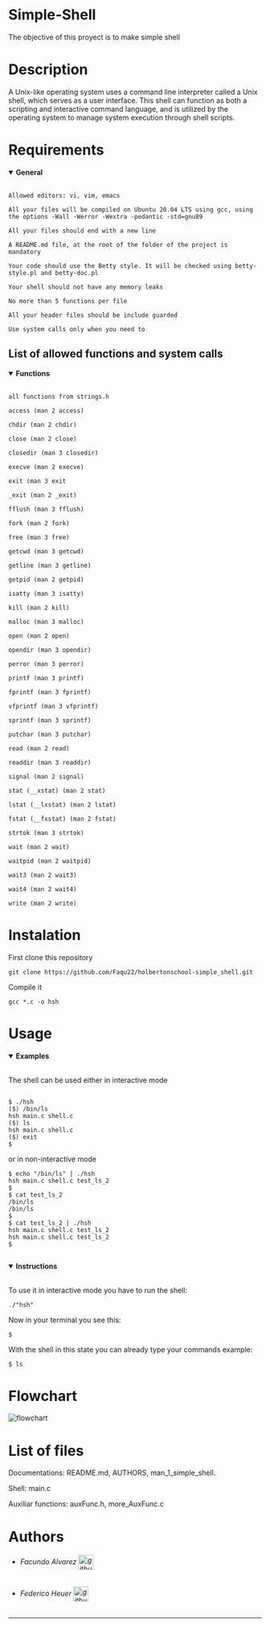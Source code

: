 # Simple-Shell
The objective of this proyect is to make simple shell

# Description
A Unix-like operating system uses a command line interpreter called a Unix shell, which serves as a user interface. This shell can function as both a scripting and interactive command language, and is utilized by the operating system to manage system execution through shell scripts.
# Requirements
<details open>
<summary> <strong> General </strong> </summary>

<br>

	Allowed editors: vi, vim, emacs

	All your files will be compiled on Ubuntu 20.04 LTS using gcc, using the options -Wall -Werror -Wextra -pedantic -std=gnu89

	All your files should end with a new line

	A README.md file, at the root of the folder of the project is mandatory

	Your code should use the Betty style. It will be checked using betty-style.pl and betty-doc.pl

	Your shell should not have any memory leaks

	No more than 5 functions per file

	All your header files should be include guarded

	Use system calls only when you need to

</details>


## List of allowed functions and system calls
<details open>
<summary> <strong> Functions</strong> </summary>

<br>

	all functions from strings.h

	access (man 2 access)

	chdir (man 2 chdir)

	close (man 2 close)

	closedir (man 3 closedir)

	execve (man 2 execve)

	exit (man 3 exit

	_exit (man 2 _exit)

	fflush (man 3 fflush)

	fork (man 2 fork)

	free (man 3 free)

	getcwd (man 3 getcwd)

	getline (man 3 getline)

	getpid (man 2 getpid)

	isatty (man 3 isatty)

	kill (man 2 kill)

	malloc (man 3 malloc)

	open (man 2 open)

	opendir (man 3 opendir)

	perror (man 3 perror)

	printf (man 3 printf)

	fprintf (man 3 fprintf)

	vfprintf (man 3 vfprintf)

	sprintf (man 3 sprintf)

	putchar (man 3 putchar)

	read (man 2 read)

	readdir (man 3 readdir)

	signal (man 2 signal)

	stat (__xstat) (man 2 stat)

	lstat (__lxstat) (man 2 lstat)

	fstat (__fxstat) (man 2 fstat)

	strtok (man 3 strtok)

	wait (man 2 wait)

	waitpid (man 2 waitpid)

	wait3 (man 2 wait3)

	wait4 (man 2 wait4)

	write (man 2 write)
</details>

# Instalation
First clone this repository

`` git clone https://github.com/Faqu22/holbertonschool-simple_shell.git ``

Compile it

`` gcc *.c -o hsh ``
# Usage

<details open>
<summary> <strong> Examples </strong> </summary>
<br>

The shell can be used either in interactive mode
```shell

$ ./hsh
($) /bin/ls
hsh main.c shell.c
($) ls
hsh main.c shell.c
($) exit
$

```
or in non-interactive mode

```
$ echo "/bin/ls" | ./hsh
hsh main.c shell.c test_ls_2
$
$ cat test_ls_2
/bin/ls
/bin/ls
$
$ cat test_ls_2 | ./hsh
hsh main.c shell.c test_ls_2
hsh main.c shell.c test_ls_2
$


```

</details>

<details open>
<summary> <strong> Instructions </strong> </summary>
<br>

To use it in interactive mode you have to run the shell:

`` ./"hsh" ``

Now in your terminal you see this:

`` $ ``

With the shell in this state you can already type your commands
example:

``$ ls ``

</details>

# Flowchart

![flowchart](https://i.postimg.cc/YqL67Xrb/Flowchar.jpg)

# List of files

Documentations: README.md, AUTHORS, man_1_simple_shell.

Shell: main.c

Auxiliar functions: auxFunc.h, more_AuxFunc.c

# Authors

* <h6>Facundo Alvarez <a href="https://github.com/Faqu22"><img align="center" alt="github" src="https://i.imgur.com/hGwhvpO.png" height="30"/></a>
* <h6>Federico Heuer <a href="https://github.com/RaptorZ98"><img align="center" alt="github" src="https://i.imgur.com/hGwhvpO.png" height="30"/></a>

<hr>
